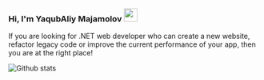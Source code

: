 ### Hi, I'm YaqubAliy Majamolov <img src="https://media.giphy.com/media/hvRJCLFzcasrR4ia7z/giphy.gif" width="27px">

If you are looking for  .NET web developer who can create a new website, refactor legacy code or improve the current performance of your app, then you are at the right place!

 ![Github stats](https://github-readme-stats.vercel.app/api?username=YaqubAliy02&show_icons=true&theme=dark)
